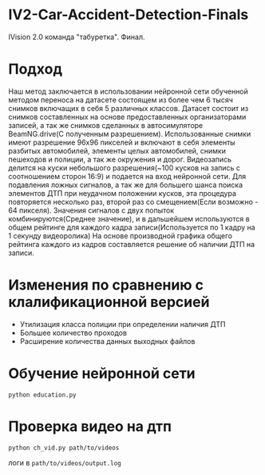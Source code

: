 # IV2-Car-Accident-Detection-Finals
IVision 2.0 команда "табуретка". Финал.

# Подход
Наш метод заключается в использовании нейронной сети обученной методом переноса на датасете состоящем из более чем 6 тысяч снимков
включащих в себя 5 различных классов. Датасет состоит из снимков составленных на основе предоставленных организаторами записей,
а так же снимков сделанных в автосимуляторе BeamNG.drive(С полученным разрешением).
Использованные снимки имеют разрешение 96x96 пикселей и включают в себя элементы разбитых автомобилей, элементы целых автомобилей,
снимки пешеходов и полиции, а так же окружения и дорог.
Видеозапись делится на куски небольшого разрешения(~100 кусков на запись с соотношением сторон 16:9) и подается на вход нейронной сети.
Для подавления ложных сигналов, а так же для большего шанса поиска элементов ДТП при неудачном положении кусков, 
эта процедура повторяется несколько раз, второй раз со смещением(Если возможно - 64 пикселя). Значения сигналов с двух попыток комбинируются(Среднее значение),
и в дальшейшем используются в общем рейтинге для каждого кадра записи(Используется по 1 кадру на 1 секунду видеоролика)
На основе производной графика общего рейтинга каждого из кадров составляется решение об наличии ДТП на записи. 

# Изменения по сравнению с клалификационной версией
- Утилизация класса полиции при определении наличия ДТП
- Большее количество проходов
- Расширение количества данных выходных файлов

# Обучение нейронной сети
```
python education.py
```
# Проверка видео на дтп
```
python ch_vid.py path/to/videos
```
логи в `path/to/videos/output.log`